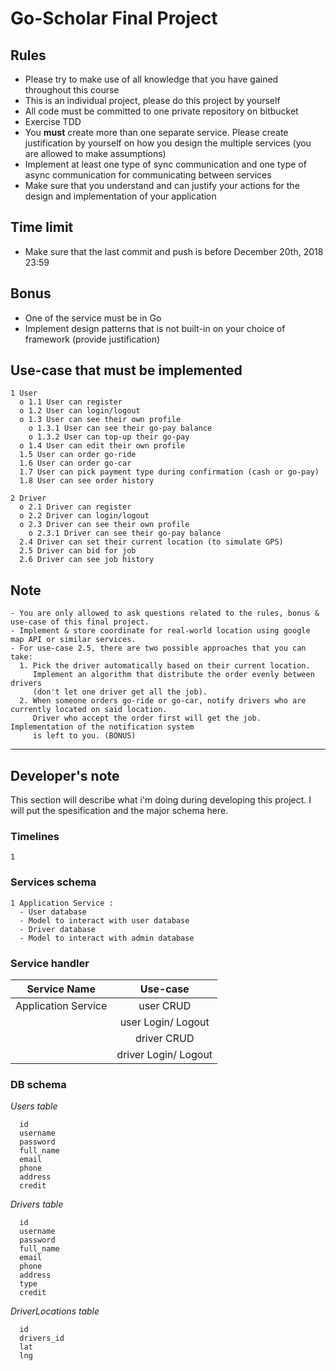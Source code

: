 # Go-Scholar Final Project

## Rules

- Please try to make use of all knowledge that you have gained throughout this course
- This is an individual project, please do this project by yourself
- All code must be committed to one private repository on bitbucket
- Exercise TDD
- You **must** create more than one separate service. Please create justification by yourself on how you design the multiple services (you are allowed to make assumptions)
- Implement at least one type of sync communication and one type of async communication for communicating between services
- Make sure that you understand and can justify your actions for the design and implementation of your application

## Time limit

- Make sure that the last commit and push is before December 20th, 2018 23:59

## Bonus

- One of the service must be in Go
- Implement design patterns that is not built-in on your choice of framework (provide justification)

## Use-case that must be implemented
```
1 User
  o 1.1 User can register
  o 1.2 User can login/logout
  o 1.3 User can see their own profile
    o 1.3.1 User can see their go-pay balance
    o 1.3.2 User can top-up their go-pay
  o 1.4 User can edit their own profile
  1.5 User can order go-ride
  1.6 User can order go-car
  1.7 User can pick payment type during confirmation (cash or go-pay)
  1.8 User can see order history

2 Driver
  o 2.1 Driver can register
  o 2.2 Driver can login/logout
  o 2.3 Driver can see their own profile
    o 2.3.1 Driver can see their go-pay balance
  2.4 Driver can set their current location (to simulate GPS)
  2.5 Driver can bid for job
  2.6 Driver can see job history
```

## Note
```
- You are only allowed to ask questions related to the rules, bonus & use-case of this final project.
- Implement & store coordinate for real-world location using google map API or similar services.
- For use-case 2.5, there are two possible approaches that you can take:
  1. Pick the driver automatically based on their current location. 
     Implement an algorithm that distribute the order evenly between drivers 
     (don't let one driver get all the job).
  2. When someone orders go-ride or go-car, notify drivers who are currently located on said location. 
     Driver who accept the order first will get the job. Implementation of the notification system 
     is left to you. (BONUS)
```

---

## Developer's note

This section will describe what i'm doing during developing this project. I will put the spesification and the major schema here.

### Timelines
```
1 
```

### Services schema
```
1 Application Service :
  - User database
  - Model to interact with user database
  - Driver database
  - Model to interact with admin database
```

### Service handler

| Service Name        | Use-case                |
| ------------------- |:-----------------------:|
| Application Service | user CRUD               |
|                     | user Login/ Logout      |
|                     | driver CRUD             |
|                     | driver Login/ Logout    |

### DB schema

*Users table*
```
  id
  username
  password
  full_name
  email
  phone
  address
  credit
```

*Drivers table*
```
  id
  username
  password
  full_name
  email
  phone
  address
  type
  credit
```

*DriverLocations table*
```
  id
  drivers_id
  lat
  lng
```
